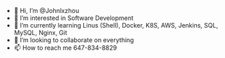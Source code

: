 - 👋 Hi, I’m @Johnlxzhou
- 👀 I’m interested in Software Development
- 🌱 I’m currently learning Linus (Shell), Docker, K8S, AWS, Jenkins, SQL, MySQL, Nginx, Git
- 💞️ I’m looking to collaborate on everything
- 📫 How to reach me 647-834-8829

<!---
Johnlxzhou/Johnlxzhou is a ✨ special ✨ repository because its `README.md` (this file) appears on your GitHub profile.
You can click the Preview link to take a look at your changes.
--->
